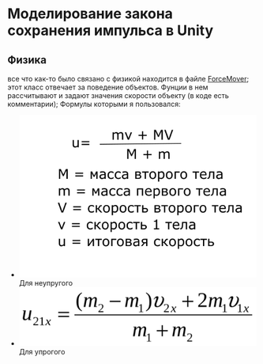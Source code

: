 # Моделирование закона сохранения импульса в Unity

## Физика
все что как-то было связано с физикой находится в файле [ForceMover](https://github.com/AlexeyGorbunov72/modelingLabPhys/blob/master/Assets/scripts/ForceMover.cs);
этот класс отвечает за поведение объектов. Фунции в нем рассчитывают и задают значения скороcти объекту (в коде есть комментарии);
Формулы которыми я пользовался:
- ![alt text](./resil.png "Описание будет тут")
​Для неупругого 
- ![alt text](./упругоеСтолкновение.gif "Описание будет тут")
​Для упрогого

